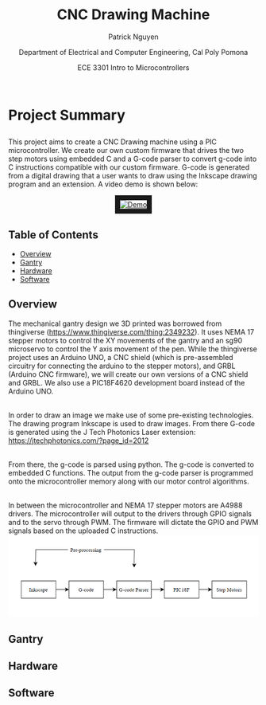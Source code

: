 
<h1 align="center">
 CNC Drawing Machine
</h1>
<p align="center">
 Patrick Nguyen
</p>
<p align="center">
 Department of Electrical and Computer Engineering, Cal Poly Pomona
</p>
<p align = "center">
 ECE 3301 Intro to Microcontrollers  
</p>

﻿<h1 align="left">
Project Summary
</h1>
 <p>
   This project aims to create a CNC Drawing machine using a PIC microcontroller. We create our own custom firmware that drives the two step motors using embedded C and a G-code parser to convert g-code into C instructions compatible with our custom firmware. G-code is generated from a digital drawing that a user wants to draw using the Inkscape drawing program and an extension. A video demo is shown below:
 </p>
 <div align="center">
   <a href="http://www.youtube.com/watch?feature=player_embedded&v=CqcDJ_57IfA" target="_blank" ><img src="http://img.youtube.com/vi/CqcDJ_57IfA/0.jpg" alt="Demo" width="480" height="360" border="10" />
   </a>
 </div>
 
## Table of Contents
 - [Overview](#overview)
 - [Gantry](#gantry)
 - [Hardware](#hardware)
 - [Software](#software)
## Overview
The mechanical gantry design we 3D printed was borrowed from thingiverse (https://www.thingiverse.com/thing:2349232). It uses NEMA 17 stepper motors to control the XY movements of the gantry and an sg90 microservo to control the Y axis movement of the pen. While the thingiverse project uses an Arduino UNO, a CNC shield (which is pre-assembled circuitry for connecting the arduino to the stepper motors), and GRBL (Arduino CNC firmware), we will create our own versions of a CNC shield and GRBL. We also use a PIC18F4620 development board instead of the Arduino UNO. 

<br>In order to draw an image we make use of some pre-existing technologies. The drawing program Inkscape is used to draw images. From there G-code is generated using the J Tech Photonics Laser extension: 
<br>https://jtechphotonics.com/?page_id=2012

<br>From there, the g-code is parsed using python. The g-code is converted to embedded C functions. The output from the g-code parser is programmed onto the microcontroller memory along with our motor control algorithms.

<br>In between the microcontroller and NEMA 17 stepper motors are A4988 drivers. The microcontroller will output to the drivers through GPIO signals and to the servo through PWM. The firmware will dictate the GPIO and PWM signals based on the uploaded C instructions.
<br>![Design Flow](./images/flow.png)
## Gantry
## Hardware
## Software
